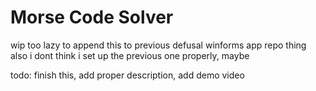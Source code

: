 # Morse Code Solver

wip
too lazy to append this to previous defusal winforms app repo thing
also i dont think i set up the previous one properly, maybe

todo: finish this, add proper description, add demo video
